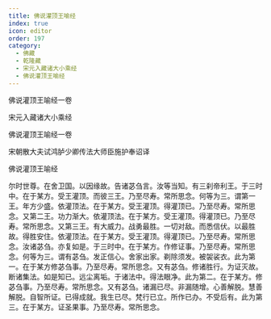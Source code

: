 ```yaml
---
title: 佛说灌顶王喻经
index: true
icon: editor
order: 197
category:
  - 佛藏
  - 乾隆藏
  - 宋元入藏诸大小乘经
  - 佛说灌顶王喻经
---
```


佛说灌顶王喻经一卷  

宋元入藏诸大小乘经  

佛说灌顶王喻经一卷  

宋朝散大夫试鸿胪少卿传法大师臣施护奉诏译  

佛说灌顶王喻经  

尔时世尊。在舍卫国。以因缘故。告诸苾刍言。汝等当知。有三刹帝利王。于三时中。在于某方。受王灌顶。而彼三王。乃至尽寿。常所思念。何等为三。谓第一王。年方少盛。依灌顶法。在于某方。受王灌顶。得灌顶已。乃至尽寿。常所思念。又第二王。功力渐大。依灌顶法。在于某方。受王灌顶。得灌顶已。乃至尽寿。常所思念。又第三王。有大威力。战勇最胜。一切对敌。而悉信伏。以最胜故。得胜安住。依灌顶法。在于某方。受王灌顶。得灌顶已。乃至尽寿。常所思念。汝诸苾刍。亦复如是。于三时中。在于某方。作修证事。乃至尽寿。常所思念。何等为三。谓有苾刍。发正信心。舍家出家。剃除须发。被袈裟衣。此为第一。在于某方修苾刍事。乃至尽寿。常所思念。又有苾刍。修诸胜行。为证灭故。断诸集法。如是知已。远尘离垢。于诸法中。得法眼净。此为第二。在于某方。修苾刍事。乃至尽寿。常所思念。又有苾刍。诸漏已尽。非漏随增。心善解脱。慧善解脱。自智所证。已得成就。我生已尽。梵行已立。所作已办。不受后有。此为第三。在于某方。证圣果事。乃至尽寿。常所思念。  
